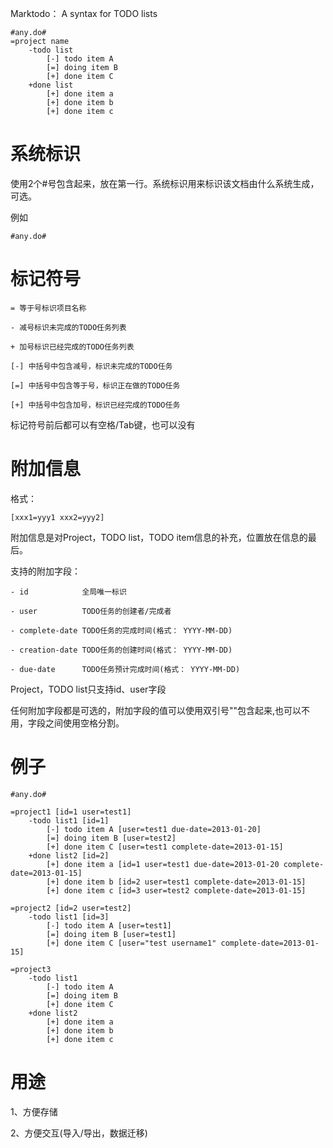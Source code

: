 Marktodo： A syntax for TODO lists
	
	#any.do#
	=project name
		-todo list
			[-] todo item A
			[=] doing item B
			[+] done item C
		+done list
			[+] done item a
			[+] done item b
			[+] done item c
	

# 系统标识 #

使用2个#号包含起来，放在第一行。系统标识用来标识该文档由什么系统生成，可选。

例如 
	
	#any.do#

# 标记符号 #

	= 等于号标识项目名称

	- 减号标识未完成的TODO任务列表

	+ 加号标识已经完成的TODO任务列表

	[-] 中括号中包含减号，标识未完成的TODO任务

	[=] 中括号中包含等于号，标识正在做的TODO任务

	[+] 中括号中包含加号，标识已经完成的TODO任务

标记符号前后都可以有空格/Tab键，也可以没有

# 附加信息 #

格式：

	[xxx1=yyy1 xxx2=yyy2] 

附加信息是对Project，TODO list，TODO item信息的补充，位置放在信息的最后。

支持的附加字段：

	- id 			全局唯一标识
 	
	- user 			TODO任务的创建者/完成者
	
	- complete-date TODO任务的完成时间(格式： YYYY-MM-DD)
	
	- creation-date TODO任务的创建时间(格式： YYYY-MM-DD)
	
	- due-date 		TODO任务预计完成时间(格式： YYYY-MM-DD)

Project，TODO list只支持id、user字段

任何附加字段都是可选的，附加字段的值可以使用双引号""包含起来,也可以不用，字段之间使用空格分割。

# 例子 #

	#any.do#

	=project1 [id=1 user=test1]
		-todo list1 [id=1]
			[-] todo item A [user=test1 due-date=2013-01-20]
			[=] doing item B [user=test2]
			[+] done item C [user=test1 complete-date=2013-01-15]
		+done list2 [id=2]
			[+] done item a [id=1 user=test1 due-date=2013-01-20 complete-date=2013-01-15]
			[+] done item b [id=2 user=test1 complete-date=2013-01-15]
			[+] done item c [id=3 user=test2 complete-date=2013-01-15]
	
	=project2 [id=2 user=test2]
		-todo list1 [id=3]
			[-] todo item A [user=test1]
			[=] doing item B [user=test1]
			[+] done item C [user="test username1" complete-date=2013-01-15]

	=project3
		-todo list1
			[-] todo item A
			[=] doing item B
			[+] done item C
		+done list2
			[+] done item a
			[+] done item b
			[+] done item c



# 用途 #

1、方便存储

2、方便交互(导入/导出，数据迁移)



